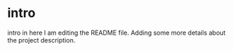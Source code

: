 # intro
intro in here
I am editing the README file. Adding some more details about the project description.
